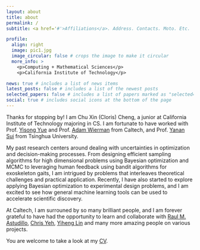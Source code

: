 ```yaml
---
layout: about
title: about
permalink: /
subtitle: <a href='#'>Affiliations</a>. Address. Contacts. Moto. Etc.

profile:
  align: right
  image: pic1.jpg
  image_circular: false # crops the image to make it circular
  more_info: >
    <p>Computing + Mathematical Sciences</p>
    <p>California Institute of Technology</p>

news: true # includes a list of news items
latest_posts: false # includes a list of the newest posts
selected_papers: false # includes a list of papers marked as "selected={true}"
social: true # includes social icons at the bottom of the page
---
```



Thanks for stopping by! I am Chu Xin (Cloris) Cheng, a junior at California Institute of Technology majoring in CS. I am fortunate to have worked with Prof. [Yisong Yue](https://yisongyue.com/[) and Prof. [Adam Wierman](https://adamwierman.com/) from Caltech, and Prof. [Yanan Sui](https://yanansui.com/) from Tsinghua University. 

My past research centers around dealing with uncertainties in optimization and decision-making processes. From designing efficient sampling algorithms for high dimensional problems using Bayesian optimization and MCMC to leveraging human feedback using bandit algorithms for exoskeleton gaits, I am intrigued by problems that interleaves theoretical challenges and practical application. Recently, I have also started to explore applying Bayesian optimization to experimental design problems, and I am excited to see how general machine learning tools can be used to accelerate scientific discovery.

At Caltech, I am surrouned by so many brilliant people, and I am forever grateful to have had the opportunity to learn and collaborate with [Raul M. Astudillo](https://raulastudillo.netlify.app/), [Chris Yeh](https://chrisyeh96.github.io/), [Yiheng Lin](https://yihenglin97.github.io/) and many more amazing people on various projects.

You are welcome to take a look at my [CV](/assets/pdf/CV_cheng_2024.pdf).



